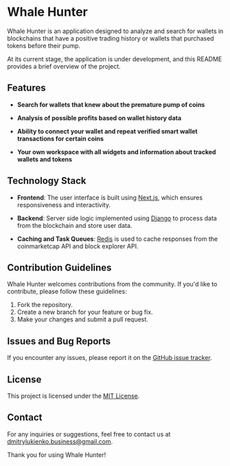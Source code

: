 # Whale Hunter

Whale Hunter is an application designed to analyze and search for wallets in blockchains that have a positive trading history or wallets that purchased tokens before their pump.

At its current stage, the application is under development, and this README provides a brief overview of the project.

## Features

- **Search for wallets that knew about the premature pump of coins**

- **Analysis of possible profits based on wallet history data**

- **Ability to connect your wallet and repeat verified smart wallet transactions for certain coins**

- **Your own workspace with all widgets and information about tracked wallets and tokens**

## Technology Stack

- **Frontend**: The user interface is built using [Next.js](https://nextjs.org/), which ensures responsiveness and interactivity.

- **Backend**: Server side logic implemented using [Django](https://www.djangoproject.com/) to process data from the blockchain and store user data.

- **Caching and Task Queues**: [Redis](https://redis.io/) is used to cache responses from the coinmarketcap API and block explorer API.

## Contribution Guidelines

Whale Hunter welcomes contributions from the community. If you'd like to contribute, please follow these guidelines:

1. Fork the repository.
2. Create a new branch for your feature or bug fix.
3. Make your changes and submit a pull request.

## Issues and Bug Reports

If you encounter any issues, please report it on the [GitHub issue tracker](https://github.com/SVIT-Solutions/whale-hunter/issues).

## License

This project is licensed under the [MIT License](LICENSE).

## Contact

For any inquiries or suggestions, feel free to contact us at [dmitrylukienko.business@gmail.com](mailto:dmitrylukienko.business@gmail.com).

Thank you for using Whale Hunter!
